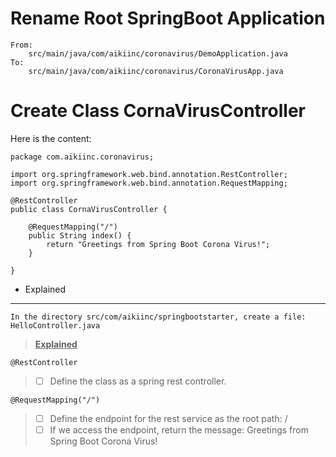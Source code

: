 
# Rename Root SpringBoot Application
```
From: 
	src/main/java/com/aikiinc/coronavirus/DemoApplication.java
To: 
	src/main/java/com/aikiinc/coronavirus/CoronaVirusApp.java
```



# Create Class CornaVirusController

Here is the content:

```
package com.aikiinc.coronavirus;

import org.springframework.web.bind.annotation.RestController;
import org.springframework.web.bind.annotation.RequestMapping;

@RestController
public class CornaVirusController {

	@RequestMapping("/")
	public String index() {
		return "Greetings from Spring Boot Corona Virus!";
	}

}
```

* Explained
-----------------
```
In the directory src/com/aikiinc/springbootstarter, create a file:
HelloController.java
```

> <u>**Explained**</u> 
```
@RestController
```
> - [ ]  Define the class as a spring rest controller.
```
@RequestMapping("/")
```
> - [ ]  Define the endpoint for the rest service as the root path: /
> - [ ]  If we access the endpoint, return the message:    Greetings from Spring Boot Corona Virus!









